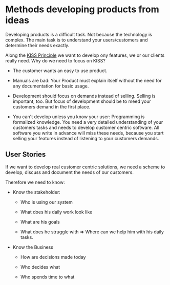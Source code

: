 # Methods developing products from ideas

Developing products is a difficult task. Not because the technology
is complex. The main task is to understand your users/customers and
determine their needs exactly.

Along the [KISS Principle](https://en.wikipedia.org/wiki/KISS_principle) we want to develop
ony features, we or our clients really need. Why do we need to focus on KISS?

- The customer wants an easy to use product.

- Manuals are bad: Your Product must explain itself without the need for any
  documentation for basic usage.

- Development should focus on demands instead of selling. Selling is important, too.
  But focus of development should be to meed your customers demand in the first place.
  
- You can't develop unless you know your user: Programming is formalized knowledge.
  You need a very detailed understanding of your customers tasks and needs to develop
  customer centric software. All software you write in advance will miss these needs,
  because you start selling your features instead of listening to your customers demands.
  
## User Stories

If we want to develop real customer centric solutions, we need a scheme to develop, discuss
and document the needs of our customers.

Therefore we need to know:

- Know the stakeholder:
    
    - Who is using our system
    
    - What does his daily work look like
    
    - What are his goals
    
    - What does he struggle with => Where can we help him with his daily tasks.

- Know the Business
   
    - How are decisions made today
    
    - Who decides what
    
    - Who spends time to what





